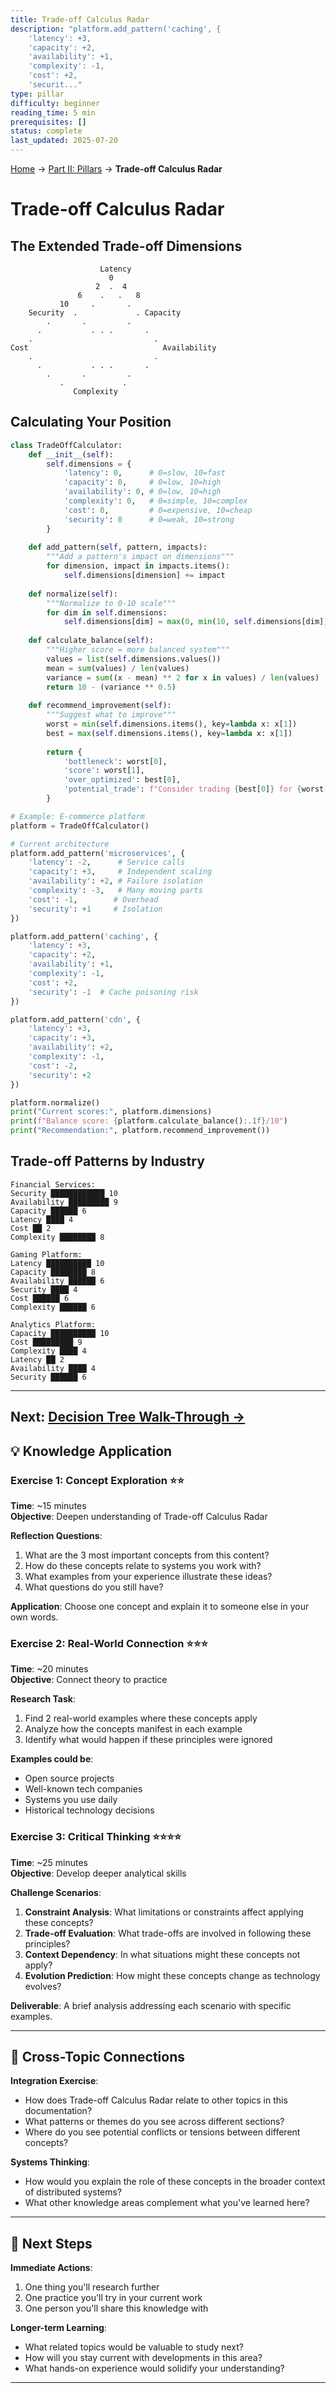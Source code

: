 ```yaml
---
title: Trade-off Calculus Radar
description: "platform.add_pattern('caching', {
    'latency': +3,
    'capacity': +2,
    'availability': +1,
    'complexity': -1,
    'cost': +2,
    'securit..."
type: pillar
difficulty: beginner
reading_time: 5 min
prerequisites: []
status: complete
last_updated: 2025-07-20
---
```


<!-- Navigation -->
[Home](/) → [Part II: Pillars](/part2-pillars/) → **Trade-off Calculus Radar**


# Trade-off Calculus Radar

## The Extended Trade-off Dimensions

```text
                    Latency
                      0
                   2  .  4
               6    .   .   8
           10     .       .
    Security  .             . Capacity
        .       .         .
      .           . . .       .
    .                           .
Cost                              Availability
    .                           .
      .           . . .       .
        .       .         .
           .             .
              Complexity
```

## Calculating Your Position

```python
class TradeOffCalculator:
    def __init__(self):
        self.dimensions = {
            'latency': 0,      # 0=slow, 10=fast
            'capacity': 0,     # 0=low, 10=high
            'availability': 0, # 0=low, 10=high
            'complexity': 0,   # 0=simple, 10=complex
            'cost': 0,         # 0=expensive, 10=cheap
            'security': 0      # 0=weak, 10=strong
        }
    
    def add_pattern(self, pattern, impacts):
        """Add a pattern's impact on dimensions"""
        for dimension, impact in impacts.items():
            self.dimensions[dimension] += impact
    
    def normalize(self):
        """Normalize to 0-10 scale"""
        for dim in self.dimensions:
            self.dimensions[dim] = max(0, min(10, self.dimensions[dim]))
    
    def calculate_balance(self):
        """Higher score = more balanced system"""
        values = list(self.dimensions.values())
        mean = sum(values) / len(values)
        variance = sum((x - mean) ** 2 for x in values) / len(values)
        return 10 - (variance ** 0.5)
    
    def recommend_improvement(self):
        """Suggest what to improve"""
        worst = min(self.dimensions.items(), key=lambda x: x[1])
        best = max(self.dimensions.items(), key=lambda x: x[1])
        
        return {
            'bottleneck': worst[0],
            'score': worst[1],
            'over_optimized': best[0],
            'potential_trade': f"Consider trading {best[0]} for {worst[0]}"
        }

# Example: E-commerce platform
platform = TradeOffCalculator()

# Current architecture
platform.add_pattern('microservices', {
    'latency': -2,      # Service calls
    'capacity': +3,     # Independent scaling
    'availability': +2, # Failure isolation
    'complexity': -3,   # Many moving parts
    'cost': -1,        # Overhead
    'security': +1     # Isolation
})

platform.add_pattern('caching', {
    'latency': +3,
    'capacity': +2,
    'availability': +1,
    'complexity': -1,
    'cost': +2,
    'security': -1  # Cache poisoning risk
})

platform.add_pattern('cdn', {
    'latency': +3,
    'capacity': +3,
    'availability': +2,
    'complexity': -1,
    'cost': -2,
    'security': +2
})

platform.normalize()
print("Current scores:", platform.dimensions)
print(f"Balance score: {platform.calculate_balance():.1f}/10")
print("Recommendation:", platform.recommend_improvement())
```

## Trade-off Patterns by Industry

```text
Financial Services:
Security ████████████ 10
Availability █████████ 9
Capacity ██████ 6
Latency ████ 4
Cost ██ 2
Complexity ████████ 8

Gaming Platform:
Latency ██████████ 10
Capacity ████████ 8
Availability ██████ 6
Security ████ 4
Cost ██████ 6
Complexity ██████ 6

Analytics Platform:
Capacity ██████████ 10
Cost █████████ 9
Complexity ████ 4
Latency ██ 2
Availability ████ 4
Security ██████ 6
```

---

**Next**: [Decision Tree Walk-Through →](decision-tree.md)
---

## 💡 Knowledge Application

### Exercise 1: Concept Exploration ⭐⭐
**Time**: ~15 minutes  
**Objective**: Deepen understanding of Trade-off Calculus Radar

**Reflection Questions**:
1. What are the 3 most important concepts from this content?
2. How do these concepts relate to systems you work with?
3. What examples from your experience illustrate these ideas?
4. What questions do you still have?

**Application**: Choose one concept and explain it to someone else in your own words.

### Exercise 2: Real-World Connection ⭐⭐⭐
**Time**: ~20 minutes  
**Objective**: Connect theory to practice

**Research Task**:
1. Find 2 real-world examples where these concepts apply
2. Analyze how the concepts manifest in each example
3. Identify what would happen if these principles were ignored

**Examples could be**:
- Open source projects
- Well-known tech companies
- Systems you use daily
- Historical technology decisions

### Exercise 3: Critical Thinking ⭐⭐⭐⭐
**Time**: ~25 minutes  
**Objective**: Develop deeper analytical skills

**Challenge Scenarios**:
1. **Constraint Analysis**: What limitations or constraints affect applying these concepts?
2. **Trade-off Evaluation**: What trade-offs are involved in following these principles?
3. **Context Dependency**: In what situations might these concepts not apply?
4. **Evolution Prediction**: How might these concepts change as technology evolves?

**Deliverable**: A brief analysis addressing each scenario with specific examples.

---

## 🔗 Cross-Topic Connections

**Integration Exercise**:
- How does Trade-off Calculus Radar relate to other topics in this documentation?
- What patterns or themes do you see across different sections?
- Where do you see potential conflicts or tensions between different concepts?

**Systems Thinking**:
- How would you explain the role of these concepts in the broader context of distributed systems?
- What other knowledge areas complement what you've learned here?

---

## 🎯 Next Steps

**Immediate Actions**:
1. One thing you'll research further
2. One practice you'll try in your current work
3. One person you'll share this knowledge with

**Longer-term Learning**:
- What related topics would be valuable to study next?
- How will you stay current with developments in this area?
- What hands-on experience would solidify your understanding?

---
